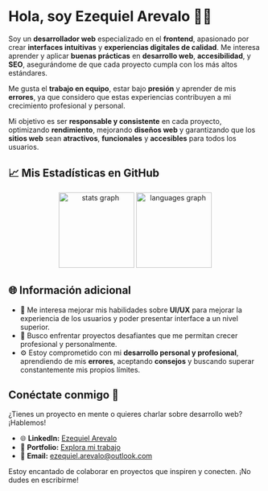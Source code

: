 # Hola, soy Ezequiel Arevalo 👋🏽

Soy un **desarrollador web** especializado en el **frontend**, apasionado por crear **interfaces intuitivas** y **experiencias digitales de calidad**. Me interesa aprender y aplicar **buenas prácticas** en **desarrollo web**, **accesibilidad**, y **SEO**, asegurándome de que cada proyecto cumpla con los más altos estándares.

Me gusta el **trabajo en equipo**, estar bajo **presión** y aprender de mis **errores**, ya que considero que estas experiencias contribuyen a mi crecimiento profesional y personal.

Mi objetivo es ser **responsable y consistente** en cada proyecto, optimizando **rendimiento**, mejorando **diseños web** y garantizando que los **sitios web** sean **atractivos**, **funcionales** y **accesibles** para todos los usuarios.

## 📈 Mis Estadísticas en GitHub

<div align="center">
  <img src="https://github-readme-stats.vercel.app/api?username=ezequiel-arevalo&hide_title=false&hide_rank=false&show_icons=true&include_all_commits=true&count_private=true&disable_animations=false&theme=dracula&locale=en&hide_border=false&order=1" height="150" alt="stats graph"  />
  <img src="https://github-readme-stats.vercel.app/api/top-langs?username=ezequiel-arevalo&locale=en&hide_title=false&layout=compact&card_width=320&langs_count=5&theme=dracula&hide_border=false&order=2" height="150" alt="languages graph"  />
</div>

## 🌐 Información adicional
- 🎨 Me interesa mejorar mis habilidades sobre **UI/UX** para mejorar la experiencia de los usuarios y poder presentar interface a un nivel superior.
- 📖 Busco enfrentar proyectos desafiantes que me permitan crecer profesional y personalmente.
- ⚙️ Estoy comprometido con mi **desarrollo personal y profesional**, aprendiendo de mis **errores**, aceptando **consejos** y buscando superar constantemente mis propios límites.

## Conéctate conmigo 📢
¿Tienes un proyecto en mente o quieres charlar sobre desarrollo web? ¡Hablemos!  
- 🌐 **LinkedIn:** [Ezequiel Arevalo](https://www.linkedin.com/in/ezequiel-arevalo/)  
- 💼 **Portfolio:** [Explora mi trabajo](https://www.ezequiel-arevalo.com)  
- 📧 **Email:** ezequiel.arevalo@outlook.com  

Estoy encantado de colaborar en proyectos que inspiren y conecten. ¡No dudes en escribirme! 
